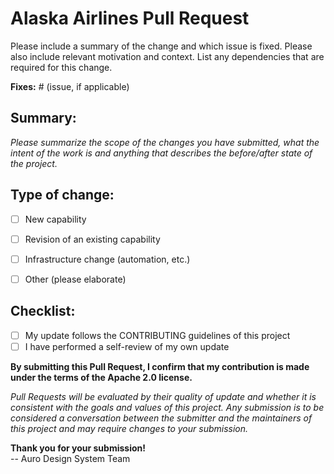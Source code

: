 # Alaska Airlines Pull Request

Please include a summary of the change and which issue is fixed. Please also include relevant motivation and context. List any dependencies that are required for this change.

**Fixes:** # (issue, if applicable)

## Summary:

_Please summarize the scope of the changes you have submitted, what the intent of the work is and anything that describes the before/after state of the project._

## Type of change:

- [ ] New capability
- [ ] Revision of an existing capability
- [ ] Infrastructure change (automation, etc.)
- [ ] Other (please elaborate)


## Checklist:

- [ ] My update follows the CONTRIBUTING guidelines of this project
- [ ] I have performed a self-review of my own update

**By submitting this Pull Request, I confirm that my contribution is made under the terms of the Apache 2.0 license.**

_Pull Requests will be evaluated by their quality of update and whether it is consistent with the goals and values of this project. Any submission is to be considered a conversation between the submitter and the maintainers of this project and may require changes to your submission._

**Thank you for your submission!**<br>
-- Auro Design System Team

